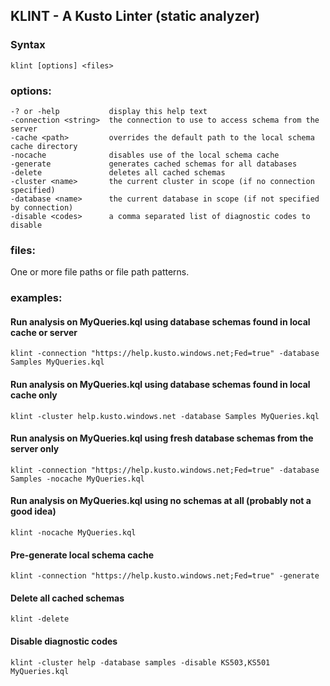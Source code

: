 ## KLINT - A Kusto Linter (static analyzer)


### Syntax

    klint [options] <files>

### options:

    -? or -help           display this help text
    -connection <string>  the connection to use to access schema from the server
    -cache <path>         overrides the default path to the local schema cache directory
    -nocache              disables use of the local schema cache
    -generate             generates cached schemas for all databases
    -delete               deletes all cached schemas
    -cluster <name>       the current cluster in scope (if no connection specified)
    -database <name>      the current database in scope (if not specified by connection)
    -disable <codes>      a comma separated list of diagnostic codes to disable

### files:

  One or more file paths or file path patterns.

### examples:

#### Run analysis on MyQueries.kql using database schemas found in local cache or server

    klint -connection "https://help.kusto.windows.net;Fed=true" -database Samples MyQueries.kql

#### Run analysis on MyQueries.kql using database schemas found in local cache only

    klint -cluster help.kusto.windows.net -database Samples MyQueries.kql

#### Run analysis on MyQueries.kql using fresh database schemas from the server only

    klint -connection "https://help.kusto.windows.net;Fed=true" -database Samples -nocache MyQueries.kql

#### Run analysis on MyQueries.kql using no schemas at all (probably not a good idea)

    klint -nocache MyQueries.kql

#### Pre-generate local schema cache 

    klint -connection "https://help.kusto.windows.net;Fed=true" -generate

#### Delete all cached schemas

    klint -delete

#### Disable diagnostic codes

    klint -cluster help -database samples -disable KS503,KS501 MyQueries.kql

